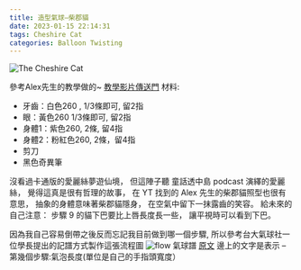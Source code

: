 ```yaml
---
title: 造型氣球—柴郡貓
date: 2023-01-15 22:14:31
tags: Cheshire Cat
categories: Balloon Twisting
---
```


![The Cheshire Cat](cheshire.jpg "balloon twisting Cheshire Cat")
<!-- more -->

參考Alex先生的教學做的~ [教學影片傳送門](https://www.youtube.com/watch?v=bor1j4QOpM8)
材料:

* 牙齒：白色260 , 1/3條即可, 留2指
* 眼：黃色260  1/3條即可, 留2指 
* 身體1：紫色260, 2條, 留4指
* 身體2：粉紅色260, 2條，留4指
* 剪刀
* 黑色奇異筆

沒看過卡通版的愛麗絲夢遊仙境，
但這陣子聽 童話透中島 podcast 演繹的愛麗絲，
覺得這真是很有哲理的故事，
在 YT 找到的 Alex 先生的柴郡貓照型也很有意思，
抽象的身體意味著柴郡貓隱身，
在空氣中留下一抹露齒的笑容。
給未來的自己注意：
步驟 9 的貓下巴要比上唇長度長一些，
讓平視時可以看到下巴。


因為我自己容易倒帶之後反而忘記我目前做到哪一個步驟,
所以參考台大氣球社一位學長提出的記譜方式製作這張流程圖
![flow](g.jpg "balloon twisting flow")
氣球譜 [原文](https://mropengate.blogspot.com/2016/03/blog-post_87.html)
邊上的文字是表示 – 第幾個步驟:氣泡長度(單位是自己的手指頭寬度）